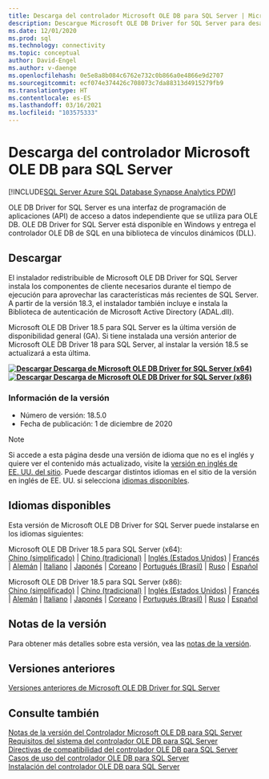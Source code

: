 ```yaml
---
title: Descarga del controlador Microsoft OLE DB para SQL Server | Microsoft Docs
description: Descargue Microsoft OLE DB Driver for SQL Server para desarrollar aplicaciones Windows nativas que se conectan a SQL Server y Azure SQL Database.
ms.date: 12/01/2020
ms.prod: sql
ms.technology: connectivity
ms.topic: conceptual
author: David-Engel
ms.author: v-daenge
ms.openlocfilehash: 0e5e8a8b084c6762e732c0b866a0e4866e9d2707
ms.sourcegitcommit: ecf074e374426c708073c7da88313d4915279fb9
ms.translationtype: HT
ms.contentlocale: es-ES
ms.lasthandoff: 03/16/2021
ms.locfileid: "103575333"
---
```

# <a name="download-microsoft-ole-db-driver-for-sql-server"></a>Descarga del controlador Microsoft OLE DB para SQL Server

[!INCLUDE[SQL Server Azure SQL Database Synapse Analytics PDW](../../includes/applies-to-version/sql-asdb-asdbmi-asa-pdw.md)]

OLE DB Driver for SQL Server es una interfaz de programación de aplicaciones (API) de acceso a datos independiente que se utiliza para OLE DB. OLE DB Driver for SQL Server está disponible en Windows y entrega el controlador OLE DB de SQL en una biblioteca de vínculos dinámicos (DLL).

## <a name="download"></a>Descargar

El instalador redistribuible de Microsoft OLE DB Driver for SQL Server instala los componentes de cliente necesarios durante el tiempo de ejecución para aprovechar las características más recientes de SQL Server. A partir de la versión 18.3, el instalador también incluye e instala la Biblioteca de autenticación de Microsoft Active Directory (ADAL.dll).

Microsoft OLE DB Driver 18.5 para SQL Server es la última versión de disponibilidad general (GA). Si tiene instalada una versión anterior de Microsoft OLE DB Driver 18 para SQL Server, al instalar la versión 18.5 se actualizará a esta última.

**[![Descargar](../../ssms/media/download-icon.png) Descarga de Microsoft OLE DB Driver for SQL Server (x64)](https://go.microsoft.com/fwlink/?linkid=2135577)**  
**[![Descargar](../../ssms/media/download-icon.png) Descarga de Microsoft OLE DB Driver for SQL Server (x86)](https://go.microsoft.com/fwlink/?linkid=2135722)**  

### <a name="version-information"></a>Información de la versión

- Número de versión: 18.5.0
- Fecha de publicación: 1 de diciembre de 2020

> [!Note]
> Si accede a esta página desde una versión de idioma que no es el inglés y quiere ver el contenido más actualizado, visite la [versión en inglés de EE. UU. del sitio](https://aka.ms/downloadmsoledbsqlusenglish). Puede descargar distintos idiomas en el sitio de la versión en inglés de EE. UU. si selecciona [idiomas disponibles](#available-languages).

## <a name="available-languages"></a>Idiomas disponibles

Esta versión de Microsoft OLE DB Driver for SQL Server puede instalarse en los idiomas siguientes:

Microsoft OLE DB Driver 18.5 para SQL Server (x64):  
[Chino (simplificado)](https://go.microsoft.com/fwlink/?linkid=2135577&clcid=0x804) | [Chino (tradicional)](https://go.microsoft.com/fwlink/?linkid=2135577&clcid=0x404) | [Inglés (Estados Unidos)](https://go.microsoft.com/fwlink/?linkid=2135577&clcid=0x409) | [Francés](https://go.microsoft.com/fwlink/?linkid=2135577&clcid=0x40c) | [Alemán](https://go.microsoft.com/fwlink/?linkid=2135577&clcid=0x407) | [Italiano](https://go.microsoft.com/fwlink/?linkid=2135577&clcid=0x410) | [Japonés](https://go.microsoft.com/fwlink/?linkid=2135577&clcid=0x411) | [Coreano](https://go.microsoft.com/fwlink/?linkid=2135577&clcid=0x412) | [Portugués (Brasil)](https://go.microsoft.com/fwlink/?linkid=2135577&clcid=0x416) | [Ruso](https://go.microsoft.com/fwlink/?linkid=2135577&clcid=0x419) | [Español](https://go.microsoft.com/fwlink/?linkid=2135577&clcid=0x40a)

Microsoft OLE DB Driver 18.5 para SQL Server (x86):  
[Chino (simplificado)](https://go.microsoft.com/fwlink/?linkid=2135722&clcid=0x804) | [Chino (tradicional)](https://go.microsoft.com/fwlink/?linkid=2135722&clcid=0x404) | [Inglés (Estados Unidos)](https://go.microsoft.com/fwlink/?linkid=2135722&clcid=0x409) | [Francés](https://go.microsoft.com/fwlink/?linkid=2135722&clcid=0x40c) | [Alemán](https://go.microsoft.com/fwlink/?linkid=2135722&clcid=0x407) | [Italiano](https://go.microsoft.com/fwlink/?linkid=2135722&clcid=0x410) | [Japonés](https://go.microsoft.com/fwlink/?linkid=2135722&clcid=0x411) | [Coreano](https://go.microsoft.com/fwlink/?linkid=2135722&clcid=0x412) | [Portugués (Brasil)](https://go.microsoft.com/fwlink/?linkid=2135722&clcid=0x416) | [Ruso](https://go.microsoft.com/fwlink/?linkid=2135722&clcid=0x419) | [Español](https://go.microsoft.com/fwlink/?linkid=2135722&clcid=0x40a)

## <a name="release-notes"></a>Notas de la versión

Para obtener más detalles sobre esta versión, vea las [notas de la versión](release-notes-for-oledb-driver-for-sql-server.md).

## <a name="previous-releases"></a>Versiones anteriores

[Versiones anteriores de Microsoft OLE DB Driver for SQL Server](release-notes-for-oledb-driver-for-sql-server.md#previous-releases)

## <a name="see-also"></a>Consulte también

[Notas de la versión del Controlador Microsoft OLE DB para SQL Server](release-notes-for-oledb-driver-for-sql-server.md)  
[Requisitos del sistema del controlador OLE DB para SQL Server](system-requirements-for-oledb-driver-for-sql-server.md)  
[Directivas de compatibilidad del controlador OLE DB para SQL Server](applications\support-policies-for-oledb-driver-for-sql-server.md)  
[Casos de uso del controlador OLE DB para SQL Server](when-to-use-oledb-driver-for-sql-server.md)  
[Instalación del controlador OLE DB para SQL Server](applications/installing-oledb-driver-for-sql-server.md)

